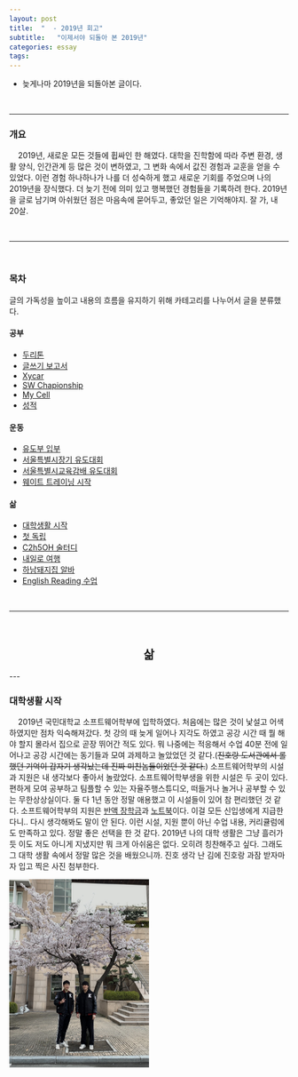 ```yaml
---
layout: post
title:  "  - 2019년 회고"
subtitle:   "이제서야 되돌아 본 2019년"
categories: essay
tags: 
---
```

- 늦게나마 2019년을 되돌아본 글이다.

<br />

___



### 개요
&nbsp;&nbsp;&nbsp;&nbsp;2019년, 새로운 모든 것들에 휩싸인 한 해였다. 대학을 진학함에 따라 주변 환경, 생활 양식, 인간관계 등 많은 것이 변하였고, 그 변화 속에서 값진 경험과 교훈을 얻을 수 있었다. 이런 경험 하나하나가 나를 더 성숙하게 했고 새로운 기회를 주었으며 나의 2019년을 장식했다. 더 늦기 전에 의미 있고 행복했던 경험들을 기록하려 한다. 2019년을 글로 남기며 아쉬웠던 점은 마음속에 묻어두고, 좋았던 일은 기억해야지. 잘 가, 내 20살.



<br />

___

<br />



### 목차
글의 가독성을 높이고 내용의 흐름을 유지하기 위해 카테고리를 나누어서 글을 분류했다.


#### 공부

- [두리톤](#)
- [글쓰기 보고서](#)
- [Xycar](#)
- [SW Chapionship](#)
- [My Cell](#)
- [성적](#)


#### 운동

- [유도부 입부](#)
- [서울특별시장기 유도대회](#)
- [서울특별시교육감배 유도대회](#)
- [웨이트 트레이닝 시작](#)


#### 삶

- [대학생활 시작](#대학생활-시작)
- [첫 독립](#)
- [C2h5OH 술터디](#)
- [내일로 여행](#)
- [하남돼지집 알바](#)
- [English Reading 수업](#)



<br />

___

<br />



<h2 align = "center" >삶</h2>
---


### 대학생활 시작
&nbsp;&nbsp;&nbsp;&nbsp;2019년 국민대학교 소프트웨어학부에 입학하였다. 처음에는 많은 것이 낯설고 어색하였지만 점차 익숙해져갔다. 첫 강의 때 늦게 일어나 지각도 하였고 공강 시간 때 뭘 해야 할지 몰라서 집으로 곧장 뛰어간 적도 있다. 뭐 나중에는 적응해서 수업 40분 전에 일어나고 공강 시간에는 동기들과 모여 과제하고 놀았었던 것 같다.(~~진호랑 도서관에서 롤했던 기억이 갑자기 생각났는데 진짜 미친놈들이었던 것 같다.~~) 소프트웨어학부의 시설과 지원은 내 생각보다 좋아서 놀랐었다. 소프트웨어학부생을 위한 시설은 두 곳이 있다. 편하게 모여 공부하고 팀플할 수 있는 자율주행스튜디오, 떠들거나 놀거나 공부할 수 있는 무한상상실이다. 둘 다 1년 동안 정말 애용했고 이 시설들이 있어 참 편리했던 것 같다. 소프트웨어학부의 지원은 [반액 장학금](https://cs.kookmin.ac.kr/supervision/intro)과 [노트북](http://prod.danawa.com/info/?pcode=6333119&keyword=%EB%A0%88%EB%85%B8%EB%B2%84%20%EC%94%BD%ED%81%AC%ED%8C%A8%EB%93%9C%20t480s&cate=113800)이다. 이걸 모든 신입생에게 지급한다니.. 다시 생각해봐도 말이 안 된다. 이런 시설, 지원 뿐이 아닌 수업 내용, 커리큘럼에도 만족하고 있다. 정말 좋은 선택을 한 것 같다. 2019년 나의 대학 생활은 그냥 흘러가듯 이도 저도 아니게 지냈지만 뭐 크게 아쉬움은 없다. 오히려 칭찬해주고 싶다. 그래도 그 대학 생활 속에서 정말 많은 것을 배웠으니까. 진호 생각 난 김에 진호랑 과잠 받자마자 입고 찍은 사진 첨부한다.

<img src="/assets/img/국민대 입학.jpeg" width="50%" height="50%" title="px(픽셀) 크기 설정" alt="국민대입학"></img>
